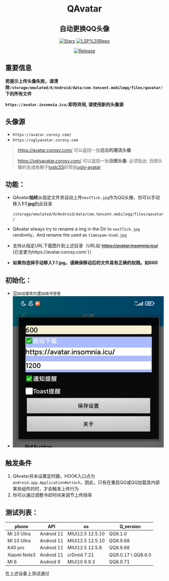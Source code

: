 <div align="center">


<h1>QAvatar</h1>
<h2>自动更换QQ头像</h2>


<div align="center">


  [![Stars](https://img.shields.io/github/stars/nooniebao/qavatar?label=stars)](https://github.com/nooniebao/qavatar)
  [![LSP%20Repo](https://img.shields.io/github/downloads/Xposed-Modules-Repo/icu.insomnia.qavatar/total?label=LSP%20Repo&labelColor=F48FB1)](https://github.com/Xposed-Modules-Repo/icu.insomnia.qavatar/releases)
</div>

[![Release](https://img.shields.io/github/v/release/Xposed-Modules-Repo/icu.insomnia.qavatar)](https://github.com/Xposed-Modules-Repo/icu.insomnia.qavatar/releases/latest)

</div>



## 重要信息
**若提示上传头像失败，请清除`/storage/emulated/0/Android/data/com.tencent.mobileqq/files/qavatar/`下的所有文件**

**`https://avatar.insomnia.icu/`即将弃用, 请使用新的头像源**


## 头像源
- `https://avatar.corosy.com/`
- `https://uglyavatar.corosy.com`

> https://avatar.corosy.com/ 可以返回一张**远古的潮流头像**
> 
> https://uglyavatar.corosy.com/ 可以返回一张**丑陋头像**. 必须指出: 丑陋头像的生成依赖于[txstc55](https://github.com/txstc55)的项目[ugly-avatar](https://github.com/txstc55/ugly-avatar)

## 功能：

- QAvatar**始终**从指定文件夹自动上传`nextTick.jpg`作为QQ头像，你可以手动移入**1:1 jpg**到此目录

  `/storage/emulated/0/Android/data/com.tencent.mobileqq/files/qavatar/`

- QAvatar always try to rename a img in the Dir to `nextTick.jpg` randomly，And rename the used as `timespam-Used.jpg`

- 支持从指定URL下载图片到上述目录（URL如 ~~https://avatar.insomnia.icu/~~ (已变更为https://avatar.corosy.com/ )）

- **如果你选择手动移入1:1 jpg，请确保移动后的文件具有正确的权限。如660**



## 初始化：

- 见`QQ设置首页`或`QQ账号管理`
- <img src="https://github.com/Xposed-Modules-Repo/icu.insomnia.qavatar/blob/main/img/161ff7eff5c18faaee576a6ac07f5bed.jpg?raw=true" alt="img" style="zoom:67%;" />


## 触发条件
1. QAvatar并未设置定时器，HOOK入口点为`android.app.Application#attach`，因此，只有在重启QQ或QQ加载其内部某些组件的时，才会触发上传行为
2. 你可以通过调整冷却时间来调节上传频率


## 测试列表：

| phone        | API        | os              | Q_version          |
| ------------ | ---------- | --------------- | ------------------ |
| Mi 10 Ultra  | Android 11  | MIUI12.5 12.5.10 | QQ9.1.0           |
| Mi 10 Ultra  | Android 11  | MIUI12.5 12.5.10 | QQ8.9.68           |
| K40 pro      | Android 11  | MIUI12.5 12.5.8 | QQ8.9.68           |
| Xiaomi Note3 | Android 11 | crDroid 7.21    | QQ9.0.17 \ QQ8.6.0 |
| MI 6         | Android 9  | MIUI10 9.9.3    | QQ8.9.71           |

在上述设备上测试通过
